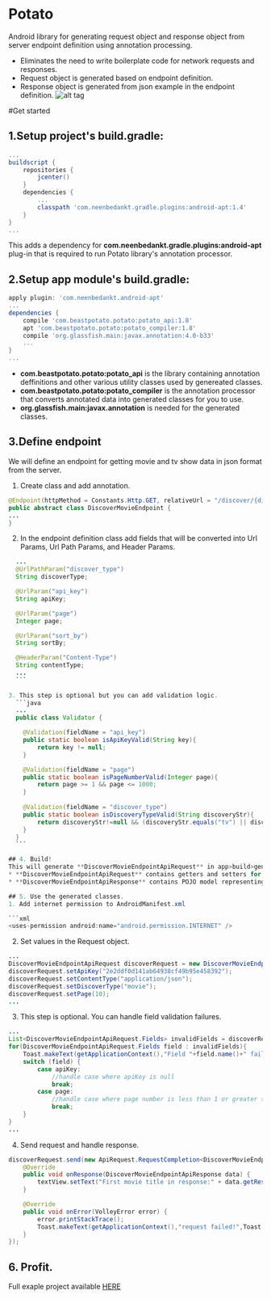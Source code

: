 # Potato
Android library for generating request object and response object from server endpoint definition using annotation processing. 
* Eliminates the need to write boilerplate code for network requests and responses.
* Request object is generated based on endpoint definition.
* Response object is generated from json example in the endpoint definition.
![alt tag](http://i66.tinypic.com/316u5ur.png)

#Get started
## 1.Setup project's build.gradle:
```gradle
...
buildscript {
    repositories {
        jcenter()
    }
    dependencies {
        ...
        classpath 'com.neenbedankt.gradle.plugins:android-apt:1.4'
    }
}
...
```
This adds a dependency for **com.neenbedankt.gradle.plugins:android-apt** plug-in that is required to run Potato library's annotation processor.

## 2.Setup app module's build.gradle:
```gradle
apply plugin: 'com.neenbedankt.android-apt'
...
dependencies {
    compile 'com.beastpotato.potato:potato_api:1.8'
    apt 'com.beastpotato.potato:potato_compiler:1.8'
    compile 'org.glassfish.main:javax.annotation:4.0-b33'
    ...
}
...
```
* **com.beastpotato.potato:potato_api** is the library containing annotation deffinitions and other various utility classes used by genereated classes.
* **com.beastpotato.potato:potato_compiler** is the annotation processor that converts annotated data into generated classes for you to use.
* **org.glassfish.main:javax.annotation** is needed for the generated classes.

## 3.Define endpoint
We will define an endpoint for getting movie and tv show data in json format from the server.
  1. Create class and add annotation.
  
  ```java
@Endpoint(httpMethod = Constants.Http.GET, relativeUrl = "/discover/{discover_type}", jsonExample = "paste sample json response here")
public abstract class DiscoverMovieEndpoint {
...
}
  ```
  2. In the endpoint definition class add fields that will be converted into Url Params, Url Path Params, and Header Params.
  
  ```java
    ...
    @UrlPathParam("discover_type")
    String discoverType;

    @UrlParam("api_key")
    String apiKey;

    @UrlParam("page")
    Integer page;

    @UrlParam("sort_by")
    String sortBy;

    @HeaderParam("Content-Type")
    String contentType;
    ...
    ```
    
  3. This step is optional but you can add validation logic. 
    ```java
    ...
    public class Validator {

      @Validation(fieldName = "api_key")
      public static boolean isApiKeyValid(String key){
          return key != null;
      }
  
      @Validation(fieldName = "page")
      public static boolean isPageNumberValid(Integer page){
          return page >= 1 && page <= 1000;
      }
      
      @Validation(fieldName = "discover_type")
      public static boolean isDiscoveryTypeValid(String discoveryStr){
          return discoveryStr!=null && (discoveryStr.equals("tv") || discoveryStr.equals("movie"));
      }
    }
    ```

## 4. Build! 
This will generate **DiscoverMovieEndpointApiRequest** in app>build>generated>source>apt>debug>packagename> aswell as **DiscoverMovieEndpointApiResponse**  in app>build>generated>source>apt>debug>packagename>response. 
* **DiscoverMovieEndpointApiRequest** contains getters and setters for the fields we defined in step **3.2** aswell as logic for validation and making the network call and parsing the response to POJO model. 
* **DiscoverMovieEndpointApiResponse** contains POJO model representing json string set in **jsonExample** parameter in step **3.1**.

## 5. Use the generated classes.
  1. Add internet permission to AndroidManifest.xml
  
  ```xml
  <uses-permission android:name="android.permission.INTERNET" />
  ```
  2. Set values in the Request object.
  
  ```java
  ...
  DiscoverMovieEndpointApiRequest discoverRequest = new DiscoverMovieEndpointApiRequest("http://api.themoviedb.org/3",getApplicationContext());
  discoverRequest.setApiKey("2e2ddf0d141ab64938cf49b95e458392");
  discoverRequest.setContentType("application/json");
  discoverRequest.setDiscoverType("movie");
  discoverRequest.setPage(10);
  ...
  ```
  
  3. This step is optional. You can handle field validation failures.
  
  ```java
  ...
  List<DiscoverMovieEndpointApiRequest.Fields> invalidFields = discoverRequest.validateFields();
  for(DiscoverMovieEndpointApiRequest.Fields field : invalidFields){
      Toast.makeText(getApplicationContext(),"Field "+field.name()+" failed validation!",Toast.LENGTH_LONG).show();
      switch (field) {
          case apiKey:
              //handle case where apiKey is null
              break;
          case page:
              //handle case where page number is less than 1 or greater than 100
              break;
      }
  }
  ...
  ```
  
  4. Send request and handle response.
  
  ```java
  discoverRequest.send(new ApiRequest.RequestCompletion<DiscoverMovieEndpointApiResponse>() {
      @Override
      public void onResponse(DiscoverMovieEndpointApiResponse data) {
          textView.setText("First movie title in response:" + data.getResults().get(0).getOriginalTitle());
      }

      @Override
      public void onError(VolleyError error) {
          error.printStackTrace();
          Toast.makeText(getApplicationContext(),"request failed!",Toast.LENGTH_LONG).show();
      }
  });
  ```
  
## 6. Profit.
Full exaple project available [HERE](https://github.com/beast-potato/Movie-Info-App)
